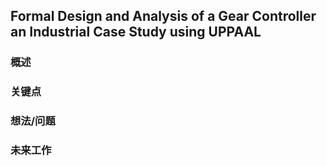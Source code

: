 ## Formal Design and Analysis of a Gear Controller an Industrial Case Study using UPPAAL


### 概述

### 关键点

### 想法/问题

### 未来工作






